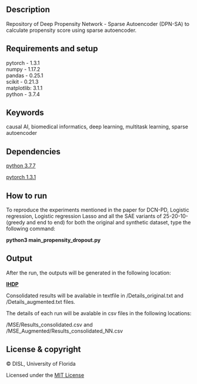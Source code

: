 ## Description
Repository of Deep Propensity Network - Sparse Autoencoder (DPN-SA) to calculate propensity score using sparse autoencoder.

## Requirements and setup
pytorch - 1.3.1 <br/>
numpy - 1.17.2 <br/>
pandas - 0.25.1 <br/>
scikit - 0.21.3 <br/>
matplotlib: 3.1.1 <br/>
python -  3.7.4 <br/>


## Keywords
causal AI, biomedical informatics, deep learning, multitask learning, sparse autoencoder

## Dependencies
[python 3.7.7](https://www.python.org/downloads/release/python-374/)

[pytorch 1.3.1](https://pytorch.org/get-started/previous-versions/)


## How to run
To reproduce the experiments mentioned in the paper for DCN-PD, Logistic regression, Logistic regression Lasso 
and all the SAE variants of 25-20-10- (greedy and end to end) for both the
original and synthetic dataset, type the following
command: 

<b>python3 main_propensity_dropout.py</b>

## Output
After the run, the outputs will be generated in the following location:

<b>[IHDP](https://github.com/Shantanu48114860/DPN-SA/tree/master/MSE) </b>

Consolidated results will be available in textfile in /Details_original.txt and /Details_augmented.txt files.

The details of each run will be avalable in csv files in the following locations:

/MSE/Results_consolidated.csv and /MSE_Augmented/Results_consolidated_NN.csv



## License & copyright
© DISL, University of Florida

Licensed under the [MIT License](LICENSE)
